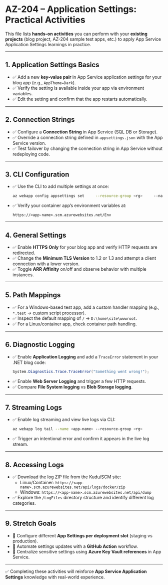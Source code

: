 # AZ-204 – Application Settings: Practical Activities

This file lists **hands-on activities** you can perform with your **existing projects** (blog project, AZ-204 sample test apps, etc.) to apply App Service Application Settings learnings in practice.

---

## 1. Application Settings Basics
- ✅ Add a new **key-value pair** in App Service application settings for your blog app (e.g., `AppTheme=Dark`).
- ✅ Verify the setting is available inside your app via environment variables.
- ✅ Edit the setting and confirm that the app restarts automatically.

---

## 2. Connection Strings
- ✅ Configure a **Connection String** in App Service (SQL DB or Storage).
- ✅ Override a connection string defined in `appsettings.json` with the App Service version.
- ✅ Test failover by changing the connection string in App Service without redeploying code.

---

## 3. CLI Configuration
- ✅ Use the CLI to add multiple settings at once:
  ```bash
  az webapp config appsettings set     --resource-group <rg>     --name <app-name>     --settings Environment=Prod FeatureXEnabled=true
  ```
- ✅ Verify your container app’s environment variables at:
  ```
  https://<app-name>.scm.azurewebsites.net/Env
  ```

---

## 4. General Settings
- ✅ Enable **HTTPS Only** for your blog app and verify HTTP requests are redirected.
- ✅ Change the **Minimum TLS Version** to 1.2 or 1.3 and attempt a client connection with a lower version.
- ✅ Toggle **ARR Affinity** on/off and observe behavior with multiple instances.

---

## 5. Path Mappings
- ✅ For a Windows-based test app, add a custom handler mapping (e.g., `*.test` → custom script processor).
- ✅ Inspect the default mapping of `/` → `D:\home\site\wwwroot`.
- ✅ For a Linux/container app, check container path handling.

---

## 6. Diagnostic Logging
- ✅ Enable **Application Logging** and add a `TraceError` statement in your .NET blog code:
  ```csharp
  System.Diagnostics.Trace.TraceError("Something went wrong!");
  ```
- ✅ Enable **Web Server Logging** and trigger a few HTTP requests.
- ✅ Compare **File System logging** vs **Blob Storage logging**.

---

## 7. Streaming Logs
- ✅ Enable log streaming and view live logs via CLI:
  ```bash
  az webapp log tail --name <app-name> --resource-group <rg>
  ```
- ✅ Trigger an intentional error and confirm it appears in the live log stream.

---

## 8. Accessing Logs
- ✅ Download the log ZIP file from the Kudu/SCM site:
  - Linux/Container: `https://<app-name>.scm.azurewebsites.net/api/logs/docker/zip`
  - Windows: `https://<app-name>.scm.azurewebsites.net/api/dump`
- ✅ Explore the `/LogFiles` directory structure and identify different log categories.

---

## 9. Stretch Goals
- 🚀 Configure different **App Settings per deployment slot** (staging vs production).
- 🚀 Automate settings updates with a **GitHub Action** workflow.
- 🚀 Centralize sensitive settings using **Azure Key Vault references** in App Service.

---

✅ Completing these activities will reinforce **App Service Application Settings** knowledge with real-world experience.

